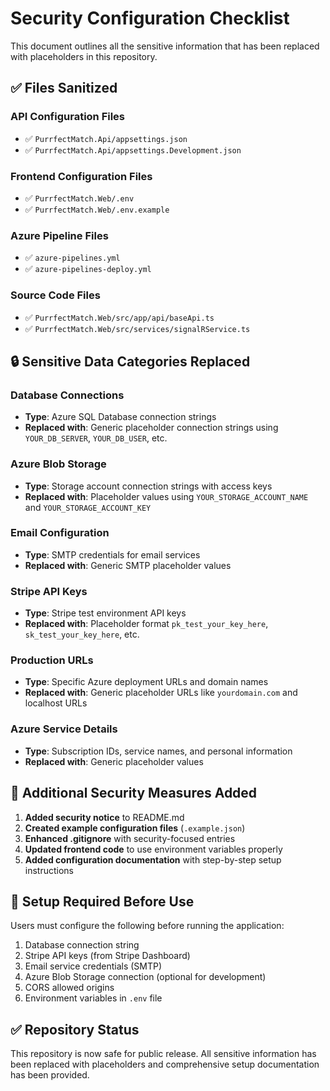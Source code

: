 # Security Configuration Checklist

This document outlines all the sensitive information that has been replaced with placeholders in this repository.

## ✅ Files Sanitized

### API Configuration Files
- ✅ `PurrfectMatch.Api/appsettings.json`
- ✅ `PurrfectMatch.Api/appsettings.Development.json`

### Frontend Configuration Files
- ✅ `PurrfectMatch.Web/.env`
- ✅ `PurrfectMatch.Web/.env.example`

### Azure Pipeline Files
- ✅ `azure-pipelines.yml`
- ✅ `azure-pipelines-deploy.yml`

### Source Code Files
- ✅ `PurrfectMatch.Web/src/app/api/baseApi.ts`
- ✅ `PurrfectMatch.Web/src/services/signalRService.ts`

## 🔒 Sensitive Data Categories Replaced

### Database Connections
- **Type**: Azure SQL Database connection strings
- **Replaced with**: Generic placeholder connection strings using `YOUR_DB_SERVER`, `YOUR_DB_USER`, etc.

### Azure Blob Storage
- **Type**: Storage account connection strings with access keys
- **Replaced with**: Placeholder values using `YOUR_STORAGE_ACCOUNT_NAME` and `YOUR_STORAGE_ACCOUNT_KEY`

### Email Configuration
- **Type**: SMTP credentials for email services
- **Replaced with**: Generic SMTP placeholder values

### Stripe API Keys
- **Type**: Stripe test environment API keys
- **Replaced with**: Placeholder format `pk_test_your_key_here`, `sk_test_your_key_here`, etc.

### Production URLs
- **Type**: Specific Azure deployment URLs and domain names
- **Replaced with**: Generic placeholder URLs like `yourdomain.com` and localhost URLs

### Azure Service Details
- **Type**: Subscription IDs, service names, and personal information
- **Replaced with**: Generic placeholder values

## 📝 Additional Security Measures Added

1. **Added security notice** to README.md
2. **Created example configuration files** (`.example.json`)
3. **Enhanced .gitignore** with security-focused entries
4. **Updated frontend code** to use environment variables properly
5. **Added configuration documentation** with step-by-step setup instructions

## 🔧 Setup Required Before Use

Users must configure the following before running the application:

1. Database connection string
2. Stripe API keys (from Stripe Dashboard)
3. Email service credentials (SMTP)
4. Azure Blob Storage connection (optional for development)
5. CORS allowed origins
6. Environment variables in `.env` file

## ✅ Repository Status

This repository is now safe for public release. All sensitive information has been replaced with placeholders and comprehensive setup documentation has been provided.
